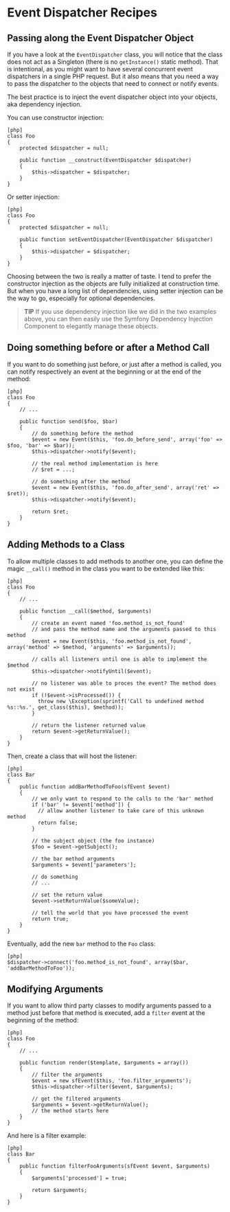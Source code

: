 Event Dispatcher Recipes
========================

Passing along the Event Dispatcher Object
-----------------------------------------

If you have a look at the `EventDispatcher` class, you will notice that the
class does not act as a Singleton (there is no `getInstance()` static method).
That is intentional, as you might want to have several concurrent event
dispatchers in a single PHP request. But it also means that you need a way to
pass the dispatcher to the objects that need to connect or notify events.

The best practice is to inject the event dispatcher object into your objects,
aka dependency injection.

You can use constructor injection:

    [php]
    class Foo
    {
        protected $dispatcher = null;

        public function __construct(EventDispatcher $dispatcher)
        {
            $this->dispatcher = $dispatcher;
        }
    }

Or setter injection:

    [php]
    class Foo
    {
        protected $dispatcher = null;

        public function setEventDispatcher(EventDispatcher $dispatcher)
        {
            $this->dispatcher = $dispatcher;
        }
    }

Choosing between the two is really a matter of taste. I tend to prefer the
constructor injection as the objects are fully initialized at construction
time. But when you have a long list of dependencies, using setter injection
can be the way to go, especially for optional dependencies.

>**TIP**
>If you use dependency injection like we did in the two examples above, you can
>then easily use the Symfony Dependency Injection Component to elegantly manage
>these objects.

Doing something before or after a Method Call
---------------------------------------------

If you want to do something just before, or just after a method is called, you
can notify respectively an event at the beginning or at the end of the method:

    [php]
    class Foo
    {
        // ...

        public function send($foo, $bar)
        {
            // do something before the method
            $event = new Event($this, 'foo.do_before_send', array('foo' => $foo, 'bar' => $bar));
            $this->dispatcher->notify($event);

            // the real method implementation is here
            // $ret = ...;

            // do something after the method
            $event = new Event($this, 'foo.do_after_send', array('ret' => $ret));
            $this->dispatcher->notify($event);

            return $ret;
        }
    }

Adding Methods to a Class
-------------------------

To allow multiple classes to add methods to another one, you can define the
magic `__call()` method in the class you want to be extended like this:

    [php]
    class Foo
    {
        // ...

        public function __call($method, $arguments)
        {
            // create an event named 'foo.method_is_not_found'
            // and pass the method name and the arguments passed to this method
            $event = new Event($this, 'foo.method_is_not_found', array('method' => $method, 'arguments' => $arguments));

            // calls all listeners until one is able to implement the $method
            $this->dispatcher->notifyUntil($event);

            // no listener was able to proces the event? The method does not exist
            if (!$event->isProcessed()) {
              throw new \Exception(sprintf('Call to undefined method %s::%s.', get_class($this), $method));
            }

            // return the listener returned value
            return $event->getReturnValue();
        }
    }

Then, create a class that will host the listener:

    [php]
    class Bar
    {
        public function addBarMethodToFoo(sfEvent $event)
        {
            // we only want to respond to the calls to the 'bar' method
            if ('bar' != $event['method']) {
              // allow another listener to take care of this unknown method
              return false;
            }

            // the subject object (the foo instance)
            $foo = $event->getSubject();

            // the bar method arguments
            $arguments = $event['parameters'];

            // do something
            // ...

            // set the return value
            $event->setReturnValue($someValue);

            // tell the world that you have processed the event
            return true;
        }
    }

Eventually, add the new `bar` method to the `Foo` class:

    [php]
    $dispatcher->connect('foo.method_is_not_found', array($bar, 'addBarMethodToFoo'));


Modifying Arguments
-------------------

If you want to allow third party classes to modify arguments passed to a
method just before that method is executed, add a `filter` event at the
beginning of the method:

    [php]
    class Foo
    {
        // ...

        public function render($template, $arguments = array())
        {
            // filter the arguments
            $event = new sfEvent($this, 'foo.filter_arguments');
            $this->dispatcher->filter($event, $arguments);

            // get the filtered arguments
            $arguments = $event->getReturnValue();
            // the method starts here
        }
    }

And here is a filter example:

    [php]
    class Bar
    {
        public function filterFooArguments(sfEvent $event, $arguments)
        {
            $arguments['processed'] = true;

            return $arguments;
        }
    }
